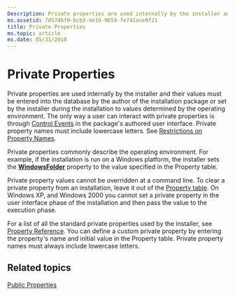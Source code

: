 ```yaml
---
Description: Private properties are used internally by the installer and their values must be entered into the database by the author of the installation package or set by the installer during the installation to values determined by the operating environment.
ms.assetid: 7d574bf0-bcb3-4e19-9659-fe741ace9f21
title: Private Properties
ms.topic: article
ms.date: 05/31/2018
---
```


# Private Properties

Private properties are used internally by the installer and their values must be entered into the database by the author of the installation package or set by the installer during the installation to values determined by the operating environment. The only way a user can interact with private properties is through [Control Events](control-events.md) in the package's authored user interface. Private property names must include lowercase letters. See [Restrictions on Property Names](restrictions-on-property-names.md).

Private properties commonly describe the operating environment. For example, if the installation is run on a Windows platform, the installer sets the [**WindowsFolder**](windowsfolder.md) property to the value specified in the Property table.

Private property values cannot be overridden at a command line. To clear a private property from an installation, leave it out of the [Property table](property-table.md). On Windows XP, and Windows 2000 you cannot set a private property in the user interface phase of the installation and then pass the value to the execution phase.

For a list of all the standard private properties used by the installer, see [Property Reference](property-reference.md). You can define a custom private property by entering the property's name and initial value in the Property table. Private property names must always include lowercase letters.

## Related topics

<dl> <dt>

[Public Properties](public-properties.md)
</dt> </dl>

 

 



